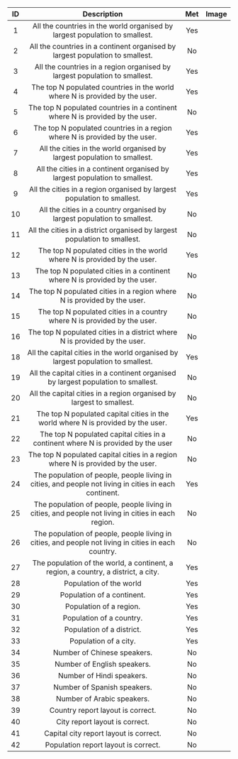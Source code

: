 | ID |  Description | Met |  Image  |
| :----:        |    :----:   |          :----: |  :----: |  
| 1  | All the countries in the world organised by largest population to smallest.| Yes |         |
| 2  | All the countries in a continent organised by largest population to smallest.| No  |         |
| 3  | All the countries in a region organised by largest population to smallest.| Yes |         |
| 4  | The top N populated countries in the world where N is provided by the user.                                    | Yes |         |
| 5  | The top N populated countries in a continent where N is provided by the user.                                  | No  |         |
| 6  | The top N populated countries in a region where N is provided by the user.                                     | Yes |         |
| 7  | All the cities in the world organised by largest population to smallest.                                       | Yes |         |
| 8  | All the cities in a continent organised by largest population to smallest.                                     | Yes |         |
| 9  | All the cities in a region organised by largest population to smallest.                                        | Yes |         |
| 10 | All the cities in a country organised by largest population to smallest.                                       | No  |         |
| 11 | All the cities in a district organised by largest population to smallest.                                      | No  |         |
| 12 | The top N populated cities in the world where N is provided by the user.                                       | Yes |         |
| 13 | The top N populated cities in a continent where N is provided by the user.                                     | No  |         |
| 14 | The top N populated cities in a region where N is provided by the user.                                        | No  |         |
| 15 | The top N populated cities in a country where N is provided by the user.                                       | No  |         |
| 16 | The top N populated cities in a district where N is provided by the user.                                      | No  |         |
| 18 | All the capital cities in the world organised by largest population to smallest.                               | Yes |         |
| 19 | All the capital cities in a continent organised by largest population to smallest.                             | No  |         |
| 20 | All the capital cities in a region organised by largest to smallest.                                           | No  |         |
| 21 | The top N populated capital cities in the world where N is provided by the user.                               | Yes |         |
| 22 | The top N populated capital cities in a continent where N is provided by the user                              | No  |         |
| 23 | The top N populated capital cities in a region where N is provided by the user.                                | No  |         |
| 24 | The population of people, people living in cities, and people not living in cities in each continent.          | Yes |         |
| 25 | The population of people, people living in cities, and people not living in cities in each region.             | No  |         |
| 26 | The population of people, people living in cities, and people not living in cities in each country.            | No  |         |
| 27 | The population of the world, a continent, a region, a country, a district, a city.                             | Yes |         |                                      
| 28 | Population of the world                                                                                        | Yes |         |
| 29 | Population of a continent.                                                                                     | Yes |         |
| 30 | Population of a region.                                                                                        | Yes |         |
| 31 | Population of a country.                                                                                       | Yes |         |
| 32 | Population of a district.                                                                                      | Yes |         |
| 33 | Population of a city.                                                                                          | Yes |         |
| 34 | Number of Chinese speakers.                                                                                    | No  |         |
| 35 | Number of English speakers.                                                                                    | No  |         |
| 36 | Number of Hindi speakers.                                                                                      | No  |         |
| 37 | Number of Spanish speakers.                                                                                    | No  |         |
| 38 | Number of Arabic speakers.                                                                                     | No  |         |
| 39 | Country report layout is correct.                                                                              | No  |         |
| 40 | City report layout is correct.                                                                                 | No  |         |
| 41 | Capital city report layout is correct.                                                                         | No  |         |
| 42 | Population report layout is correct.                                                                           | No  |         |
